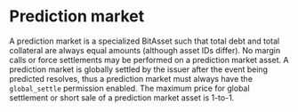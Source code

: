 # Prediction market

A prediction market is a specialized BitAsset such that total debt and total collateral are always equal amounts (although asset IDs differ). No margin calls or force settlements may be performed on a prediction market asset. A prediction market is globally settled by the issuer after the event being predicted resolves, thus a prediction market must always have the `global_settle` permission enabled. The maximum price for global settlement or short sale of a prediction market asset is 1-to-1.
